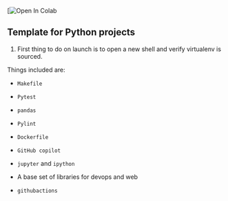 [![Open In Colab](https://colab.research.google.com/github/cervs257/ece590-sentiment-analysis/main/sentiment_word2vec.ipynb)

## Template for Python projects

1. First thing to do on launch is to open a new shell and verify virtualenv is sourced.

Things included are:

* `Makefile`

* `Pytest`

* `pandas`

* `Pylint`

* `Dockerfile`

* `GitHub copilot`

* `jupyter` and `ipython` 

* A base set of libraries for devops and web

* `githubactions` 
